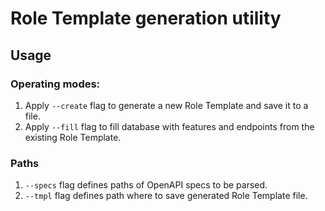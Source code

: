 # Role Template generation utility
## Usage
### Operating modes:
1. Apply `--create` flag to generate a new Role Template and save it to a file.
2. Apply `--fill` flag to fill database with features and endpoints from the existing Role Template.

### Paths
1. `--specs` flag defines paths of OpenAPI specs to be parsed.
2. `--tmpl` flag defines path where to save generated Role Template file.